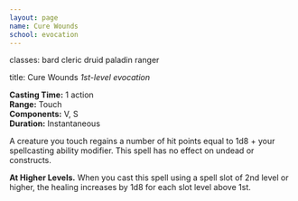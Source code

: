 ```yaml
---
layout: page
name: Cure Wounds
school: evocation
---
```

classes: bard
         cleric
         druid
         paladin
         ranger

title: Cure Wounds 
_1st-level evocation_ 

**Casting Time:** 1 action    
**Range:** Touch    
**Components:** V, S    
**Duration:** Instantaneous 

A creature you touch regains a number of hit points equal to 1d8 + your spellcasting ability modifier. This spell has no effect on undead or constructs. 

**At Higher Levels.** When you cast this spell using a spell slot of 2nd level or higher, the healing increases by 1d8 for each slot level above 1st.
